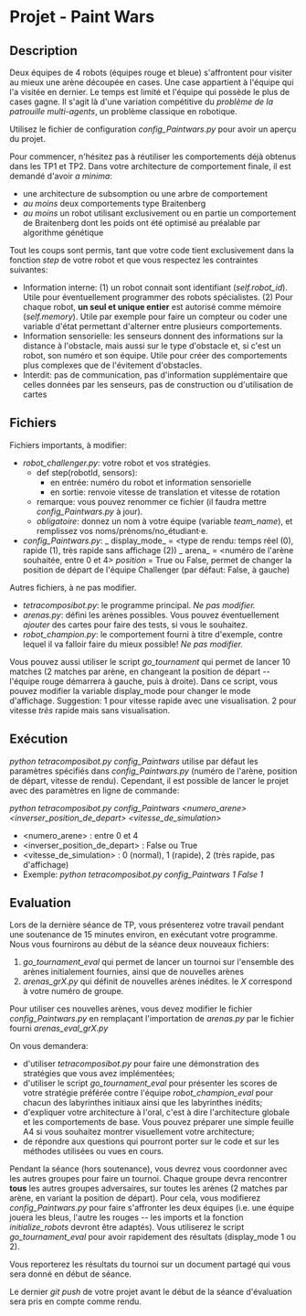 # Projet - Paint Wars

## Description

Deux équipes de 4 robots (équipes rouge et bleue) s'affrontent pour visiter au mieux une arène découpée en cases. Une case appartient à l'équipe qui l'a visitée en dernier. Le temps est limité et l'équipe qui possède le plus de cases gagne. Il s'agit là d'une variation compétitive du _problème de la patrouille multi-agents_, un problème classique en robotique.

Utilisez le fichier de configuration _config_Paintwars.py_ pour avoir un aperçu du projet.

Pour commencer, n'hésitez pas à réutiliser les comportements déjà obtenus dans les TP1 et TP2. Dans votre architecture de comportement finale, il est demandé d'avoir _a minima_:
* une architecture de subsomption ou une arbre de comportement
* _au moins_ deux comportements type Braitenberg
* _au moins_ un robot utilisant exclusivement ou en partie un comportement de Braitenberg dont les poids ont été optimisé au préalable par algorithme génétique

Tout les coups sont permis, tant que votre code tient exclusivement dans la fonction _step_ de votre robot et que vous respectez les contraintes suivantes:
* Information interne: (1) un robot connait sont identifiant (_self.robot_id_). Utile pour éventuellement programmer des robots spécialistes. (2) Pour chaque robot, **un seul et unique entier** est autorisé comme mémoire (_self.memory_). Utile par exemple pour faire un compteur ou coder une variable d'état permettant d'alterner entre plusieurs comportements.
* Information sensorielle: les senseurs donnent des informations sur la distance à l'obstacle, mais aussi sur le type d'obstacle et, si c'est un robot, son numéro et son équipe. Utile pour créer des comportements plus complexes que de l'évitement d'obstacles.
* Interdit: pas de communication, pas d'information supplémentaire que celles données par les senseurs, pas de construction ou d'utilisation de cartes

## Fichiers

Fichiers importants, à modifier:
* _robot_challenger.py_: votre robot et vos stratégies.
  * def step(robotId, sensors):
    * en entrée: numéro du robot et information sensorielle
    * en sortie: renvoie vitesse de translation et vitesse de rotation
  * remarque: vous pouvez renommer ce fichier (il faudra mettre _config_Paintwars.py_ à jour).
  * _obligatoire_: donnez un nom à votre équipe (variable _team_name_), et remplissez vos noms/prénoms/no_étudiant·e.
* _config_Paintwars.py_:
  _ display_mode_ = <type de rendu: temps réel (0), rapide (1), très rapide sans affichage (2))
  _ arena_ = <numéro de l'arène souhaitée, entre 0 et 4>
  _position_ = True ou False, permet de changer la position de départ de l'équipe Challenger (par défaut: False, à gauche)

Autres fichiers, à ne pas modifier.

* _tetracomposibot.py_: le programme principal. _Ne pas modifier._
* _arenas.py_: défini les arènes possibles. Vous pouvez éventuellement _ajouter_ des cartes pour faire des tests, si vous le souhaitez.
* _robot_champion.py_: le comportement fourni à titre d'exemple, contre lequel il va falloir faire du mieux possible! _Ne pas modifier._

Vous pouvez aussi utiliser le script _go_tournament_ qui permet de lancer 10 matches (2 matches par arène, en changeant la position de départ -- l'équipe rouge démarrera à gauche, puis à droite). Dans ce script, vous pouvez modifier la variable display_mode pour changer le mode d'affichage. Suggestion: 1 pour vitesse rapide avec une visualisation. 2 pour vitesse *très* rapide mais sans visualisation.

## Exécution

_python tetracomposibot.py config_Paintwars_ utilise par défaut les paramètres spécifiés dans _config_Paintwars.py_ (numéro de l'arène, position de départ, vitesse de rendu). Cependant, il est possible de lancer le projet avec des paramètres en ligne de commande:

_python tetracomposibot.py config_Paintwars <numero_arene> <inverser_position_de_depart> <vitesse_de_simulation>_

* <numero_arene> : entre 0 et 4
* <inverser_position_de_depart> : False ou True
* <vitesse_de_simulation> : 0 (normal), 1 (rapide), 2 (très rapide, pas d'affichage)
* Exemple: _python tetracomposibot.py config_Paintwars 1 False 1_

## Evaluation

Lors de la dernière séance de TP, vous présenterez votre travail pendant une soutenance de 15 minutes environ, en exécutant votre programme. Nous vous fournirons au début de la séance deux nouveaux fichiers:
1. _go_tournament_eval_ qui permet de lancer un tournoi sur l'ensemble des arènes initialement fournies, ainsi que de nouvelles arènes
2. _arenas_grX.py_ qui définit de nouvelles arènes inédites. le _X_ correspond à votre numéro de groupe.

Pour utiliser ces nouvelles arènes, vous devez modifier le fichier _config_Paintwars.py_ en remplaçant l'importation de _arenas.py_ par le fichier fourni _arenas_eval_grX.py_

On vous demandera:
* d'utiliser _tetracomposibot.py_ pour faire une démonstration des stratégies que vous avez implémentées;
* d'utiliser le script _go_tournament_eval_ pour présenter les scores de votre stratégie préférée contre l'équipe _robot_champion_eval_ pour chacun des labyrinthes initiaux ainsi que les labyrinthes inédits;
* d'expliquer votre architecture à l'oral, c'est à dire l'architecture globale et les comportements de base. Vous pouvez préparer une simple feuille A4 si vous souhaitez montrer visuellement votre architecture;
* de répondre aux questions qui pourront porter sur le code et sur les méthodes utilisées ou vues en cours.

Pendant la séance (hors soutenance), vous devrez vous coordonner avec les autres groupes pour faire un tournoi. Chaque groupe devra rencontrer **tous** les autres groupes adversaires, sur toutes les arènes (2 matches par arène, en variant la position de départ). Pour cela, vous modifierez _config_Paintwars.py_ pour faire s'affronter les deux équipes (i.e. une équipe jouera les bleus, l'autre les rouges -- les imports et la fonction _initialize_robots_ devront être adaptés). Vous utiliserez le script _go_tournament_eval_  pour avoir rapidement des résultats (display_mode 1 ou 2).

Vous reporterez les résultats du tournoi sur un document partagé qui vous sera donné en début de séance.

Le dernier _git push_ de votre projet avant le début de la séance d'évaluation sera pris en compte comme rendu.
